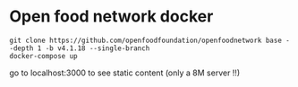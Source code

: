 # Open food network docker

```
git clone https://github.com/openfoodfoundation/openfoodnetwork base --depth 1 -b v4.1.18 --single-branch
docker-compose up
```

go to localhost:3000 to see static content (only a 8M server !!)
